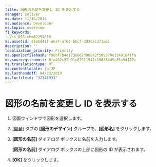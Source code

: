 ```yaml
---
title: 図形の名前を変更し ID を表示する
manager: soliver
ms.date: 11/16/2014
ms.audience: Developer
ms.topic: overview
f1_keywords:
- Vis_DSS.chm82251816
ms.assetid: 81ebd41f-a6a7-af63-b6cf-dd3d5c371a61
description: ''
localization_priority: Priority
ms.openlocfilehash: f98bf7b4e1736862d908a2f589379e1349164ffa
ms.sourcegitcommit: 8fe462c32b91c87911942c188f3445e85a54137c
ms.translationtype: MT
ms.contentlocale: ja-JP
ms.lasthandoff: 04/23/2019
ms.locfileid: "32341931"
---
```

# <a name="change-the-name-and-view-the-id-of-a-shape"></a>図形の名前を変更し ID を表示する

1. 図面ウィンドウで図形を選択します。
    
2. [[開発]](run-in-developer-mode-display-the-developer-tab.md) タブの **[図形のデザイン]** グループで、**[図形名]** をクリックします。
    
3. **[図形の名前]** ダイアログ ボックスに名前を入力します。 
    
    **[図形の名前]** ダイアログ ボックスの上部に図形の ID が表示されます。 
    
4. **[OK]** をクリックします。
    

